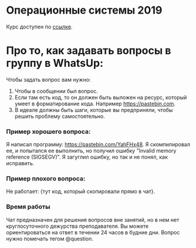 # Операционные системы 2019

Курс доступен по [ссылке](https://github.com/IpovsOperatingSystems/os_lab_2019).

# Про то, как задавать вопросы в группу в WhatsUp:

Чтобы задать вопрос вам нужно:
1) Чтобы в сообщении был вопрос. 
2) Если там есть код, то он должен быть выложен на ресурс, который умеет в форматирование кода. Например https://pastebin.com.
3) В идеале должны быть шаги, которые вы предприняли, чтобы решить проблему самостоятельно.

### Пример хорошего вопроса:
Я написал программу: https://pastebin.com/YahFHx48. Я скомпилировал ее, и попытался ее выполнить, но получил ошибку "Invalid memory reference (SIGSEGV)".
Я загуглил ошибку, но так и не понял, как исправить.

### Пример плохого вопроса:
Не работает: {тут код, который скопировали прямо в чат}.

### Время работы

Чат предназначен для решения вопросов вне занятий, но в нем нет круглосуточного дежурства преподавателя.
Вы можете ориентироваться на ответ в течении 24 часов в будние дни. Вопрос нужно помечать тегом @question.
